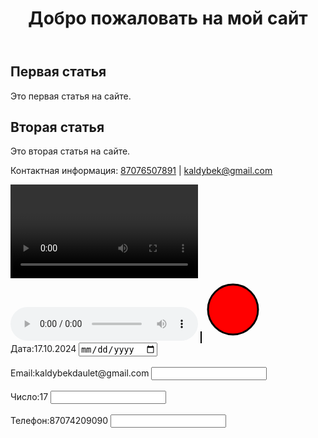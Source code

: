 <!DOCTYPE html>
<html lang="ru">
<head>
    <meta charset="UTF-8">
    <meta name="viewport" content="width=device-width, initial-scale=1.0">
    <title>Простой сайт</title>
</head>
<body>
    <header>
        <h1>Добро пожаловать на мой сайт</h1>
    </header>
    <section>
        <article>
            <h2>Первая статья</h2>
            <p>Это первая статья на сайте.</p>
        </article>
        <article>
            <h2>Вторая статья</h2>
            <p>Это вторая статья на сайте.</p>
        </article>
    </section>
    <footer>
        <p>Контактная информация: <a href="tel:+77074209090">87076507891</a> | <a href="mailto:kaldybek@gmail.com">kaldybek@gmail.com</a></p>
    </footer>
    <video controls>
       <li><a href="https://youtu.be/Bmtu5eNnjK8?si=1p5Ieu2hXnp_Tcvz" target="_blank">Обучение HTML</a></li>
   </video>
    <audio controls>
       <li><a href="https://zvukogram.com/zvuk/32028/" target="_blank">Music</a></li>
    </audio>
    <canvas id="myCanvas" width="200" height="100" style="border:1px solid #000000;"></canvas>
    <svg width="100" height="100">
        <circle cx="50" cy="50" r="40" stroke="black" stroke-width="3" fill="red" />
    </svg>
    <form>
        <label for="date">Дата:17.10.2024</label>
        <input type="date" id="date" name="date"><br><br>
        <label for="email">Email:kaldybekdaulet@gmail.com</label>
        <input type="email" id="email" name="email"><br><br>
        <label for="number">Число:17</label>
        <input type="number" id="number" name="number"><br><br>
        <label for="tel">Телефон:87074209090</label>
        <input type="tel" id="tel" name="tel"><br><br>
      </form>
</body>
</html>
